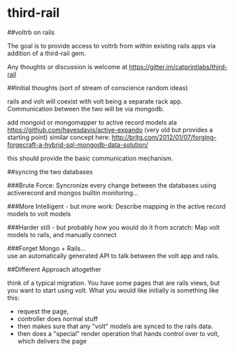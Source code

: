 third-rail
==========

##voltrb on rails

The goal is to provide access to voltrb from within existing rails apps via addition of a third-rail gem.

Any thoughts or discussion is welcome at https://gitter.im/catprintlabs/third-rail


##Initial thoughts (sort of stream of conscience random ideas)

rails and volt will coexist with volt being a separate rack app.  Communication between the two will be via mongodb.

add mongoid or mongomapper to active record models ala https://github.com/hayesdavis/active-expando (very old but provides a starting point)  similar concept here: http://britg.com/2012/01/07/forging-forgecraft-a-hybrid-sql-mongodb-data-solution/

this should provide the basic communication mechanism.

##syncing the two databases

###Brute Force:
Syncronize every change between the databases using activerecord and mongos builtin monitoring...

###More Intelligent - but more work:
Describe mapping in the active record models to volt models 

###Harder still - but probably how you would do it from scratch:
Map volt models to rails, and manually connect

###Forget Mongo + Rails...  
use an automatically generated API to talk between the volt app and rails.

##Different Approach altogether

think of a typical migration.  You have some pages that are rails views, but you want to start using volt.
What you would like initially is something like this:
* request the page, 
* controller does normal stuff
* then makes sure that any "volt" models are synced to the rails data.
* then does a "special" render operation that hands control over to volt, which delivers the page

